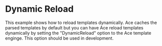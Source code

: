 # Dynamic Reload

This example shows how to reload templates dynamically. Ace caches the parsed templates by default but you can have Ace reload templates dynamically by setting the "DynamicReload" option to the Ace template enginge. This option should be used in development.
